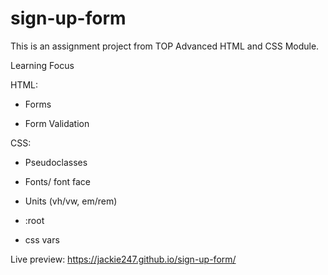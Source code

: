 # sign-up-form

This is an assignment project from TOP Advanced HTML and CSS Module. 

Learning Focus

HTML:
* Forms

* Form Validation

CSS:
* Pseudoclasses

* Fonts/ font face

* Units (vh/vw, em/rem)

* :root 

* css vars

Live preview: https://jackie247.github.io/sign-up-form/
